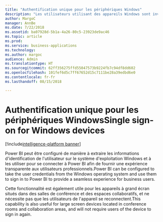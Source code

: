 ```yaml
---
title: "Authentification unique pour les périphériques Windows"
description: "Les utilisateurs utilisant des appareils Windows sont invités à ouvrir une session sur l'appareil et à fournir leurs informations d'identification."
author: MargoC
manager: AnnBe
ms.date: 7/22/2018
ms.assetid: ba07928d-5b1a-4a26-80c5-23923de9ac46
ms.topic: article
ms.prod: 
ms.service: business-applications
ms.technology: 
ms.author: margoc
audience: Admin
ms.translationtype: HT
ms.sourcegitcommit: 62ff356275ffd55047573b9224fb7c94df8dd602
ms.openlocfilehash: 101fef6d5c7ff67652d15c7111be28a39edbd6e0
ms.contentlocale: fr-fr
ms.lasthandoff: 08/15/2018

---
```

# <a name="single-sign-on-for-windows-devices"></a><span data-ttu-id="303b9-103">Authentification unique pour les périphériques Windows</span><span class="sxs-lookup"><span data-stu-id="303b9-103">Single sign-on for Windows devices</span></span> 

[!include[intelligence-platform banner](../../includes/intelligence-platform.md)]




<span data-ttu-id="303b9-104">Power BI peut être configuré de manière à extraire les informations d'identification de l'utilisateur sur le système d'exploitation Windows et à les utiliser pour se connecter à Power BI afin de fournir une expérience transparente aux utilisateurs professionnels.</span><span class="sxs-lookup"><span data-stu-id="303b9-104">Power BI can be configured to take the user credentials from the Windows operating system and use them to sign in to Power BI to provide a seamless experience for business users.</span></span> 

<span data-ttu-id="303b9-105">Cette fonctionnalité est également utile pour les appareils à grand écran situés dans des salles de conférence et des espaces collaboratifs, et ne nécessite pas que les utilisateurs de l'appareil se reconnectent.</span><span class="sxs-lookup"><span data-stu-id="303b9-105">This capability is also useful for large screen devices located in conference rooms and collaboration areas, and will not require users of the device to sign in again.</span></span>

